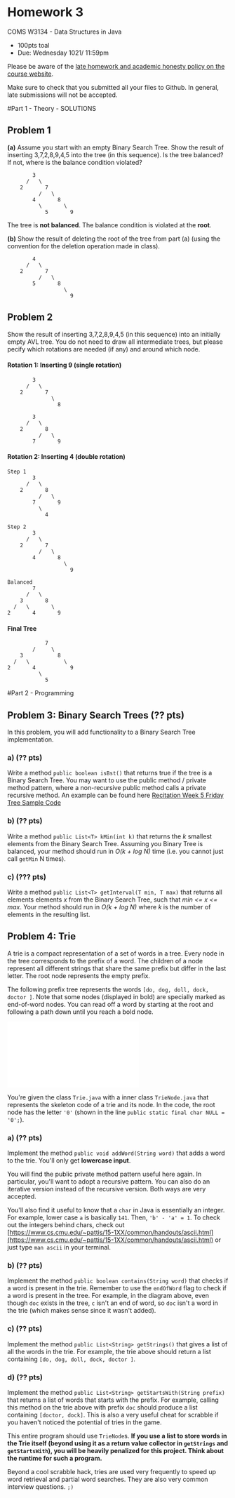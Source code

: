 # Homework 3
COMS W3134 - Data Structures in Java
* 100pts toal
* Due: Wednesday 1021/ 11:59pm


Please be aware of the [late homework and academic honesty policy on the course website](http://www.cs.columbia.edu/~bauer/cs3134/homework.html).


Make sure to check that you submitted all your files to Github. In general, late submissions will not be accepted.


#Part 1 - Theory - SOLUTIONS

## Problem 1
**(a)** Assume  you  start  with  an  empty Binary Search Tree. Show  the  result  of  inserting  3,7,2,8,9,4,5 into the tree (in this sequence). Is the tree balanced? If not, where is the balance condition violated?

```
        3
      /   \
    2       7
          /   \
        4       8
          \       \
            5       9
```

The tree is **not balanced**. The balance condition is violated at the **root**.

**(b)** Show the result of deleting the root of the tree from part (a) (using the convention for the deletion operation made in class).

```
        4
      /   \
    2       7
          /   \
        5       8
                  \
                    9
```


## Problem 2
Show the result of inserting 3,7,2,8,9,4,5 (in this sequence) into an initially empty AVL tree.  You do not need to draw all intermediate trees, but please pecify which rotations are needed (if any) and around which node.

#### Rotation 1: Inserting 9 (single rotation)
```
        3
      /   \
    2       7
              \
                8
```

```
        3
      /   \
    2       8
          /   \
        7       9
```

#### Rotation 2: Inserting 4 (double rotation)
```
Step 1
        3
      /   \
    2       8
          /   \
        7       9
          \
            4
```
```
Step 2
        3
      /   \
    2       7
          /   \
        4       8
                  \
                    9
```
```
Balanced
        7
      /   \
    3       8
  /   \       \
2       4       9
```

#### Final Tree
```
            7
        /     \
    3           8
  /   \           \
2       4           9
          \
            5
```

#Part 2 - Programming

## Problem 3: Binary Search Trees  (?? pts)
In this problem, you will add functionality to a Binary Search Tree implementation.

### a) (?? pts)
Write a method `public boolean isBst()` that returns true if the tree is a Binary Search Tree. You may want to use the public method / private method pattern, where a non-recursive public method calls a private recursive method. An example can be found here [Recitation Week 5 Friday Tree Sample Code](https://github.com/cs3134/recitations/blob/master/week5-fri/basic-tree/src/Tree.java)

### b) (?? pts)
Write a method `public List<T> kMin(int k)` that returns the *k* smallest elements from the Binary Search Tree. Assuming you Binary Tree is balanced, your method should run in *O(k + log N)* time (i.e. you cannot just call `getMin` N times).

### c) (??? pts)
Write a method `public List<T> getInterval(T min, T max)` that returns all elements elements *x* from the Binary Search Tree, such that *min <= x <= max*. Your method should run in *O(k + log N)* where *k* is the number of elements in the resulting list.

## Problem 4: Trie

A trie is a compact representation of a set of words in a tree. Every node in the tree corresponds to the prefix of a word. The children of a node represent all different strings that share the same prefix but differ in the last letter. The root node represents the empty prefix.

The following prefix tree represents the words `[do, dog, doll, dock, doctor ]`. Note that some nodes (displayed in bold) are specially marked as end-of-word nodes. You can read off a word by starting at the root and following a path down until you reach a bold node.

![./trie.pdf](./trie.pdf)

You're given the class `Trie.java` with a inner class `TrieNode.java` that represents the skeleton code of a trie and its node. In the code, the root node has the letter `'0'` (shown in the line `public static final char NULL = '0';`).

### a) (?? pts)

Implement the method `public void addWord(String word)` that adds a word to the trie. You'll only get **lowercase input**.

You will find the public private method pattern useful here again. In particular, you'll want to adopt a recursive pattern. You can also do an iterative version instead of the recursive version. Both ways are very accepted.

You'll also find it useful to know that a `char` in Java is essentially an integer. For example, lower case `a` is basically `141`. Then, `'b' - 'a' = 1`. To check out the integers behind chars, check out [https://www.cs.cmu.edu/~pattis/15-1XX/common/handouts/ascii.html](https://www.cs.cmu.edu/~pattis/15-1XX/common/handouts/ascii.html) or just type `man ascii` in your terminal.

### b) (?? pts)

Implement the method `public boolean contains(String word)` that checks if a word is present in the trie. Remember to use the `endOfWord` flag to check if a word is present in the tree. For example, in the diagram above, even though `doc` exists in the tree, `c` isn't an end of word, so `doc` isn't a word in the trie (which makes sense since it wasn't added).

### c) (?? pts)

Implement the method `public List<String> getStrings()` that gives a list of all the words in the trie. For example, the trie above should return a list containing `[do, dog, doll, dock, doctor ]`.

### d) (?? pts)

Implement the method `public List<String> getStartsWith(String prefix)` that returns a list of words that starts with the prefix. For example, calling this method on the trie above with prefix `doc` should produce a list containing `[doctor, dock]`. This is also a very useful cheat for scrabble if you haven't noticed the potential of tries in the game.

This entire program should use `TrieNode`s. **If you use a list to store words in the Trie itself (beyond using it as a return value collector in `getStrings` and `getStartsWith`), you will be heavily penalized for this project. Think about the runtime for such a program.**

Beyond a cool scrabble hack, tries are used very frequently to speed up word retrieval and partial word searches. They are also very common interview questions. `;)`
